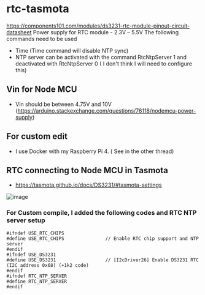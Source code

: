# rtc-tasmota

https://components101.com/modules/ds3231-rtc-module-pinout-circuit-datasheet
Power supply for RTC module -  2.3V – 5.5V
The following commands need to be used

- Time (Time command will disable NTP sync)
- NTP server can be activated with the command RtcNtpServer 1 and deactivated with RtcNtpServer 0 ( I don't think I will need to configure this)
## Vin for Node MCU
- Vin should be between 4.75V and 10V (https://arduino.stackexchange.com/questions/76118/nodemcu-power-supply)
## For custom edit
- I use Docker with my Raspberry Pi 4. ( See in the other thread)

## RTC connecting to Node MCU in Tasmota 
- https://tasmota.github.io/docs/DS3231/#tasmota-settings
  
![image](https://github.com/princekham/rtc-tasmota/assets/16104631/078b5ecd-e9b1-4dbc-9151-a008d08c89b9)

### For Custom compile, I added the following codes and RTC NTP server setup

```
#ifndef USE_RTC_CHIPS 
#define USE_RTC_CHIPS               // Enable RTC chip support and NTP server
#endif
#ifndef USE_DS3231
#define USE_DS3231                  // [I2cDriver26] Enable DS3231 RTC (I2C address 0x68) (+1k2 code)
#endif
#ifndef RTC_NTP_SERVER
#define RTC_NTP_SERVER
#endif
```
